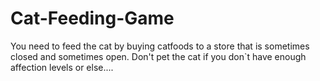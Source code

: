# Cat-Feeding-Game
You need to feed the cat by buying catfoods to a store that is sometimes closed and sometimes open. Don't pet the cat if you don`t have enough affection levels or else....
